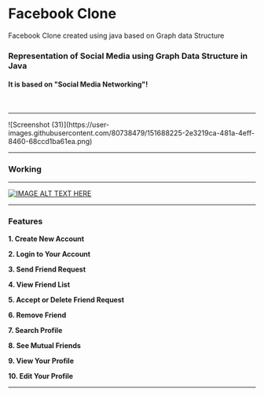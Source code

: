 
# Facebook Clone 
Facebook Clone created using java based on Graph data Structure
###  Representation of Social Media using Graph Data Structure in Java


#### It is based on  "Social Media Networking"!

<br/>
<hr/>
![Screenshot (31)](https://user-images.githubusercontent.com/80738479/151688225-2e3219ca-481a-4eff-8460-68ccd1ba61ea.png)

<hr/>

### Working


<hr/>

[![IMAGE ALT TEXT HERE](https://img.youtube.com/vi/JThupBlPLT8/0.jpg)](https://www.youtube.com/watch?v=JThupBlPLT8)

<hr/>

### Features


 **1. Create New Account**


 **2. Login to Your Account**
 


 **3. Send Friend Request**


 **4. View Friend List**
 


 **5. Accept or Delete Friend Request**
 

 
 **6. Remove Friend**
 

 
 **7. Search Profile**

 
 **8. See Mutual Friends**
 

 
 **9. View Your Profile**
 

  
 **10. Edit Your Profile**
 

<hr/>

